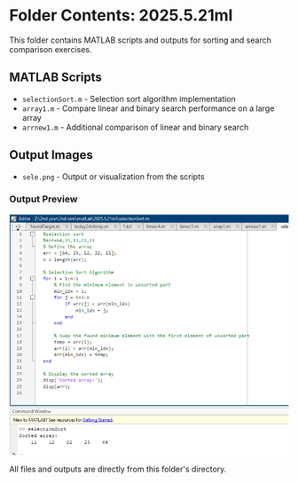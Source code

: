 # Folder Contents: 2025.5.21ml

This folder contains MATLAB scripts and outputs for sorting and search comparison exercises.

## MATLAB Scripts
- `selectionSort.m` - Selection sort algorithm implementation
- `array1.m` - Compare linear and binary search performance on a large array
- `arrnew1.m` - Additional comparison of linear and binary search

## Output Images
- `sele.png` - Output or visualization from the scripts

### Output Preview

![sele](./sele.png)

All files and outputs are directly from this folder's directory.